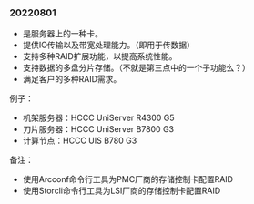 ### 20220801

* 是服务器上的一种卡。
* 提供IO传输以及带宽处理能力。（即用于传数据）
* 支持多种RAID扩展功能，以提高系统性能。
* 支持数据的多盘分片存储。（不就是第三点中的一个子功能么？）
* 满足客户的多种RAID需求。

例子：
* 机架服务器：HCCC UniServer R4300 G5
* 刀片服务器：HCCC UniServer B7800 G3
* 计算节点：HCCC UIS B780 G3

备注：
* 使用Arcconf命令行工具为PMC厂商的存储控制卡配置RAID
* 使用Storcli命令行工具为LSI厂商的存储控制卡配置RAID

